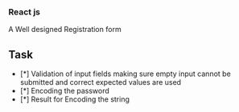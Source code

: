 
### React js 
A Well designed Registration form


## Task 
- [*] Validation of input fields making sure empty input cannot be submitted and correct expected values are used
- [*] Encoding the password
- [*] Result for Encoding the string